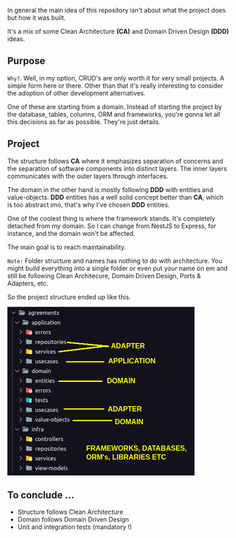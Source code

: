 In general the main idea of this repository isn't about what the project does but how it was built. 

It's a mix of some Clean Architecture **(CA)** and Domain Driven Design **(DDD)** ideas. 

## Purpose
`Why?`. Well, in my option, CRUD's are only worth it for very small projects. A simple form here or there. Other than that it's really interesting to consider the adoption of other development alternatives. 

One of these are starting from a domain. Instead of starting the project by the database, tables, columns, ORM and frameworks, you're gonna let all this decisions as far as possible. They're just details. 

## Project
The structure follows **CA** where it emphasizes separation of concerns and the separation of software components into distinct layers. The inner layers communicates with the outer layers through interfaces.

The domain in the other hand is mostly following **DDD** with entities and value-objects. **DDD** entities has a well solid concept better than **CA**, which is too abstract imo, that's why I've chosen **DDD** entities. 

One of the coolest thing is where the framework stands. It's completely detached from my domain. So I can change from NestJS to Express, for instance, and the domain won't be affected. 

The main goal is to reach maintainability.

`Note:` Folder structure and names has nothing to do with architecture. You might build everything into a single folder or even put your name on em and still be following Clean Architecure, Domain Driven Design, Ports & Adapters, etc.

So the project structure ended up like this.

![alt Lovely](github/assets/structure.png)

## To conclude ...
- Structure follows Clean Architecture
- Domain follows Domain Driven Design
- Unit and integration tests (mandatory !)